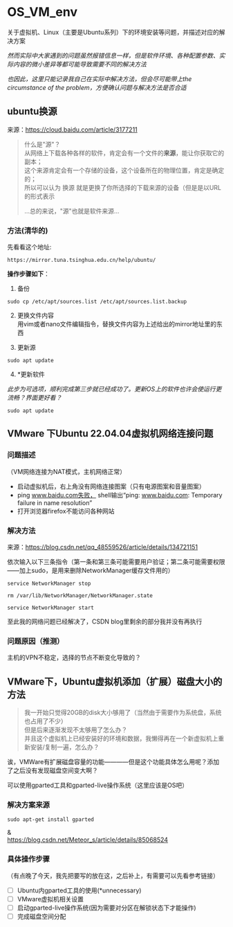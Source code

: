 # OS_VM_env
关于虚拟机、Linux（主要是Ubuntu系列）下的环境安装等问题，并描述对应的解决方案

*然而实际中大家遇到的问题虽然报错信息一样，但是软件环境、各种配置参数、实际内容的微小差异等都可能导致需要不同的解决方法*  

*也因此，这里只能记录我自己在实际中解决方法，但会尽可能带上the circumstance of the problem，方便确认问题与解决方法是否合适*

## ubuntu换源
来源：https://cloud.baidu.com/article/3177211


> 什么是"源"？  
> 从网络上下载各种各样的软件，肯定会有一个文件的**来源**，能让你获取它的副本；  
> 这个来源肯定会有一个存储的设备，这个设备所在的物理位置，肯定是确定的；  
> 所以可以认为 换源 就是更换了你所选择的下载来源的设备（但是是以URL的形式表示
> 
> ...总的来说，"源"也就是软件来源...
### 方法(清华的)
先看看这个地址:  
```
https://mirror.tuna.tsinghua.edu.cn/help/ubuntu/
```
**操作步骤如下**：  

1. 备份  
```
sudo cp /etc/apt/sources.list /etc/apt/sources.list.backup
```

2. 更换文件内容  
用vim或者nano文件编辑指令，替换文件内容为上述给出的mirror地址里的东西

3. 更新源
```
sudo apt update
```

4. *更新软件
  
*此步为可选项，顺利完成第三步就已经成功了。更新OS上的软件也许会使运行更流畅？界面更好看？*
```
sudo apt update
```

## VMware 下Ubuntu 22.04.04虚拟机网络连接问题
### 问题描述
（VM网络连接为NAT模式，主机网络正常）
- 启动虚拟机后，右上角没有网络连接图案（只有电源图案和音量图案）
- ping www.baidu.com失败， shell输出“ping: www.baidu.com: Temporary failure in name resolution”
- 打开浏览器firefox不能访问各种网站

### 解决方法
来源：https://blog.csdn.net/qq_48559526/article/details/134721151  

依次输入以下三条指令（第一条和第三条可能需要用户验证；第二条可能需要权限——加上sudo，是用来删除NetworkManager缓存文件用的）  
```
service NetworkManager stop
```
```
rm /var/lib/NetworkManager/NetworkManager.state
```
```
service NetworkManager start
```
至此我的网络问题已经解决了，CSDN blog里剩余的部分我并没有再执行

### 问题原因（推测）
主机的VPN不稳定，选择的节点不断变化导致的？


## VMware下，Ubuntu虚拟机添加（扩展）磁盘大小的方法
> 我一开始只觉得20GB的disk大小够用了（当然由于需要作为系统盘，系统也占用了不少）  
> 但是后来逐渐发现不太够用了怎么办？  
> 并且这个虚拟机上已经安装好的环境和数据，我懒得再在一个新虚拟机上重新安装/复制一遍，怎么办？  

诶，VMWare有扩展磁盘容量的功能————但是这个功能具体怎么用呢？添加了之后没有发现磁盘空间变大啊？  

可以使用gparted工具和gparted-live操作系统（这里应该是OS吧）  

### 解决方案来源
```
sudo apt-get install gparted
```
&  
https://blog.csdn.net/Meteor_s/article/details/85068524  

### 具体操作步骤
（有点晚了今天，我先把要写的放在这，之后补上，有需要可以先看参考链接）  
- [ ] Ubuntu内gparted工具的使用(*unnecessary)
- [ ] VMware虚拟机相关设置
- [ ] 启动gparted-live操作系统(因为需要对分区在解锁状态下才能操作)
- [ ] 完成磁盘空间分配
